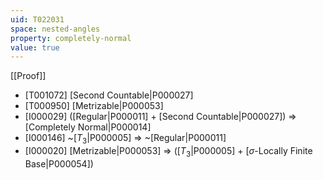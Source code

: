 ```yaml
---
uid: T022031
space: nested-angles
property: completely-normal
value: true
---
```

[[Proof]]

* [T001072] [Second Countable|P000027]
* [T000950] [Metrizable|P000053]
* [I000029] ([Regular|P000011] + [Second Countable|P000027]) => [Completely Normal|P000014]
* [I000146] ~[$T_3$|P000005] => ~[Regular|P000011]
* [I000020] [Metrizable|P000053] => ([$T_3$|P000005] + [$\sigma$-Locally Finite Base|P000054])

